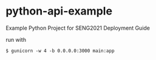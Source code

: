 # python-api-example

Example Python Project for SENG2021 Deployment Guide

run with

```console
$ gunicorn -w 4 -b 0.0.0.0:3000 main:app
```
